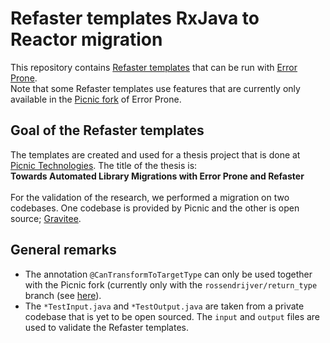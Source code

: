 # Refaster templates RxJava to Reactor migration

This repository contains [Refaster templates](http://errorprone.info/docs/refaster) that can be run with [Error Prone](https://github.com/google/error-prone).
<br/>
Note that some Refaster templates use features that are currently only available in the [Picnic fork](https://github.com/picnicSupermarket/error-prone) of Error Prone. 

## Goal of the Refaster templates
The templates are created and used for a thesis project that is done at [Picnic Technologies](https://github.com/PicnicSupermarket).
The title of the thesis is: <br/>
<b>Towards Automated Library Migrations with Error Prone and Refaster</b>
<br/><br/>
For the validation of the research, we performed a migration on two codebases. 
One codebase is provided by Picnic and the other is open source; [Gravitee](https://github.com/rickie/gravitee-access-management).

## General remarks
- The annotation `@CanTransformToTargetType` can only be used together with the Picnic fork (currently only with the `rossendrijver/return_type` branch (see [here](https://github.com/picnicSupermarket/error-prone/tree/rossendrijver/return_type)). 
- The `*TestInput.java` and `*TestOutput.java` are taken from a private codebase that is yet to be open sourced. The `input` and `output` files are used to validate the Refaster templates.  


